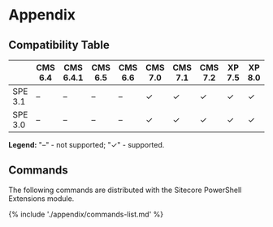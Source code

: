 # Appendix

## Compatibility Table

|  | CMS 6.4 | CMS 6.4.1 | CMS 6.5 | CMS 6.6 | CMS 7.0 | CMS 7.1 | CMS 7.2 | XP 7.5 | XP 8.0 |
| -- | -- | -- | -- | -- | -- | -- | -- | -- | -- |
| SPE 3.1 | &#8211; | &#8211; | &#8211; | &#8211; | &#x2713; | &#x2713; | &#x2713; | &#x2713; | &#x2713; |
| SPE 3.0 | &#8211; | &#8211; | &#8211; | &#8211; | &#x2713; | &#x2713; | &#x2713; | &#x2713; | &#x2713; |

**Legend:** "&#8211;" - not supported; "&#x2713;" - supported.

## Commands
 
The following commands are distributed with the Sitecore PowerShell Extensions module.
 
{% include './appendix/commands-list.md' %}